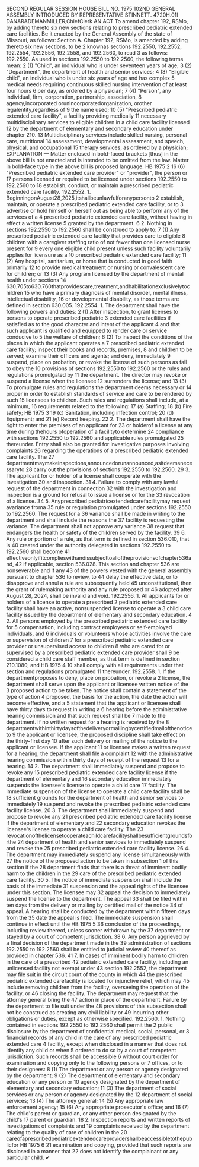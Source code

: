 SECOND REGULAR SESSION
HOUSE BILL NO. 1975
102ND GENERAL ASSEMBLY
INTRODUCED BY REPRESENTATIVE STINNETT.
4720H.01I DANARADEMANMILLER,ChiefClerk
AN ACT
To amend chapter 192, RSMo, by adding thereto six new sections relating to prescribed
pediatric extended care facilities.
Be it enacted by the General Assembly of the state of Missouri, as follows:
Section A. Chapter 192, RSMo, is amended by adding thereto six new sections, to be
2 knownas sections 192.2550, 192.2552, 192.2554, 192.2556, 192.2558, and 192.2560, to read
3 as follows:
192.2550. As used in sections 192.2550 to 192.2560, the following terms mean:
2 (1) "Child", an individual who is under seventeen years of age;
3 (2) "Department", the department of health and senior services;
4 (3) "Eligible child", an individual who is under six years of age and has complex
5 medical needs requiring continuous skilled nursing intervention of at least four hours
6 per day, as ordered by a physician;
7 (4) "Person", any individual, firm, corporation, partnership, association,
8 agency,incorporated orunincorporatedorganization, orother legalentity,regardless of
9 the name used;
10 (5) "Prescribed pediatric extended care facility", a facility providing medically
11 necessary multidisciplinary services to eligible children in a child care facility licensed
12 by the department of elementary and secondary education under chapter 210.
13 Multidisciplinary services include skilled nursing, personal care, nutritional
14 assessment, developmental assessment, and speech, physical, and occupational
15 therapy services, as ordered by a physician;
EXPLANATION — Matter enclosed in bold-faced brackets [thus] in the above bill is not enacted and is
intended to be omitted from the law. Matter in bold-face type in the above bill is proposed language.
HB 1975 2
16 (6) "Prescribed pediatric extended care provider" or "provider", the person or
17 persons licensed or required to be licensed under sections 192.2550 to 192.2560 to
18 establish, conduct, or maintain a prescribed pediatric extended care facility.
192.2552. 1. BeginningonAugust28,2025,itshallbeunlawfulforanypersonto
2 establish, maintain, or operate a prescribed pediatric extended care facility, or to
3 advertise or hold himself or herself out as being able to perform any of the services of a
4 prescribed pediatric extended care facility, without having in effect a written license
5 granted by the department.
6 2. Nothing in sections 192.2550 to 192.2560 shall be construed to apply to:
7 (1) Any prescribed pediatric extended care facility that provides care to eligible
8 children with a caregiver staffing ratio of not fewer than one licensed nurse present for
9 every one eligible child present unless such facility voluntarily applies for licensure as a
10 prescribed pediatric extended care facility;
11 (2) Any hospital, sanitarium, or home that is conducted in good faith primarily
12 to provide medical treatment or nursing or convalescent care for children; or
13 (3) Any program licensed by the department of mental health under sections
14 630.705to630.760thatprovidescare,treatment,andhabilitationexclusivelytochildren
15 who have a primary diagnosis of mental disorder, mental illness, intellectual disability,
16 or developmental disability, as those terms are defined in section 630.005.
192.2554. 1. The department shall have the following powers and duties:
2 (1) After inspection, to grant licenses to persons to operate prescribed pediatric
3 extended care facilities if satisfied as to the good character and intent of the applicant
4 and that such applicant is qualified and equipped to render care or service conducive to
5 the welfare of children;
6 (2) To inspect the conditions of the places in which the applicant operates a
7 prescribed pediatric extended care facility; inspect their books and records, premises,
8 and children to be served; examine their officers and agents; and deny, immediately
9 suspend, place on probation, or revoke the license of such persons as fail to obey the
10 provisions of sections 192.2550 to 192.2560 or the rules and regulations promulgated by
11 the department. The director may revoke or suspend a license when the licensee
12 surrenders the license; and
13 (3) To promulgate rules and regulations the department deems necessary or
14 proper in order to establish standards of service and care to be rendered by such
15 licensees to children. Such rules and regulations shall include, at a minimum,
16 requirements related to the following:
17 (a) Staffing;
18 (b) Fire safety;
HB 1975 3
19 (c) Sanitation, including infection control;
20 (d) Equipment; and
21 (e) Record keeping.
22 2. The department shall have the right to enter the premises of an applicant for
23 or holderof a license at any time during thehours ofoperation of a facilityto determine
24 compliance with sections 192.2550 to 192.2560 and applicable rules promulgated
25 thereunder. Entry shall also be granted for investigative purposes involving complaints
26 regarding the operations of a prescribed pediatric extended care facility. The
27 departmentmaymakeinspections,announcedorunannounced,asitdeemsnecessaryto
28 carry out the provisions of sections 192.2550 to 192.2560.
29 3. The applicant for or holder of a license shall cooperate with the investigation
30 and inspection.
31 4. Failure to comply with any lawful request of the department in connection
32 with the investigation and inspection is a ground for refusal to issue a license or for the
33 revocation of a license.
34 5. Anyprescribed pediatricextendedcarefacilitymay request avariance froma
35 rule or regulation promulgated under sections 192.2550 to 192.2560. The request for a
36 variance shall be made in writing to the department and shall include the reasons the
37 facility is requesting the variance. The department shall not approve any variance
38 request that endangers the health or safety of the children served by the facility.
39 6. Any rule or portion of a rule, as that term is defined in section 536.010, that is
40 created under the authority delegated in sections 192.2550 to 192.2560 shall become
41 effectiveonlyifitcomplieswithandissubjecttoalloftheprovisionsofchapter536and,
42 if applicable, section 536.028. This section and chapter 536 are nonseverable and if any
43 of the powers vested with the general assembly pursuant to chapter 536 to review, to
44 delay the effective date, or to disapprove and annul a rule are subsequently held
45 unconstitutional, then the grant of rulemaking authority and any rule proposed or
46 adopted after August 28, 2024, shall be invalid and void.
192.2556. 1. All applicants for or holders of a license to operate a prescribed
2 pediatric extended care facility shall have an active, nonsuspended license to operate a
3 child care facility issued by the department of elementary and secondary education.
4 2. All persons employed by the prescribed pediatric extended care facility for
5 compensation, including contract employees or self-employed individuals, and
6 individuals or volunteers whose activities involve the care or supervision of children
7 for a prescribed pediatric extended care provider or unsupervised access to children
8 who are cared for or supervised by a prescribed pediatric extended care provider shall
9 be considered a child care staff member, as that term is defined in section 210.1080, and
HB 1975 4
10 shall comply with all requirements under that section and regulations promulgated
11 thereunder.
192.2558. 1. If the departmentproposes to deny, place on probation, or revoke a
2 license, the department shall serve upon the applicant or licensee written notice of the
3 proposed action to be taken. The notice shall contain a statement of the type of action
4 proposed, the basis for the action, the date the action will become effective, and a
5 statement that the applicant or licensee shall have thirty days to request in writing a
6 hearing before the administrative hearing commission and that such request shall be
7 made to the department. If no written request for a hearing is received by the
8 departmentwithinthirtydaysofthedeliveryormailingbycertifiedmailofthenoticeto
9 the applicant or licensee, the proposed discipline shall take effect on the thirty-first day
10 after such delivery or mailing of the notice to the applicant or licensee. If the applicant
11 or licensee makes a written request for a hearing, the department shall file a complaint
12 with the administrative hearing commission within thirty days of receipt of the request
13 for a hearing.
14 2. The department shall immediately suspend and propose to revoke any
15 prescribed pediatric extended care facility license if the department of elementary and
16 secondary education immediately suspends the licensee's license to operate a child care
17 facility. The immediate suspension of the license to operate a child care facility shall be
18 sufficient grounds for the department of health and senior services to immediately
19 suspend and revoke the prescribed pediatric extended care facility license.
20 3. The department shall immediately suspend and propose to revoke any
21 prescribed pediatric extended care facility license if the department of elementary and
22 secondary education revokes the licensee's license to operate a child care facility. The
23 revocationofthelicensetooperateachildcarefacilityshallbesufficientgroundsforthe
24 department of health and senior services to immediately suspend and revoke the
25 prescribed pediatric extended care facility license.
26 4. The department may immediately suspend any license simultaneously with
27 the notice of the proposed action to be taken in subsection 1 of this section if the
28 department finds that there is a threat of imminent bodily harm to the children in the
29 care of the prescribed pediatric extended care facility.
30 5. The notice of immediate suspension shall include the basis of the immediate
31 suspension and the appeal rights of the licensee under this section. The licensee may
32 appeal the decision to immediately suspend the license to the department. The appeal
33 shall be filed within ten days from the delivery or mailing by certified mail of the notice
34 of appeal. A hearing shall be conducted by the department within fifteen days from the
35 date the appeal is filed. The immediate suspension shall continue in effect until the
HB 1975 5
36 conclusion of the proceedings, including review thereof, unless sooner withdrawn by the
37 department or stayed by a court of competent jurisdiction.
38 6. Any person aggrieved by a final decision of the department made in the
39 administration of sections 192.2550 to 192.2560 shall be entitled to judicial review
40 thereof as provided in chapter 536.
41 7. In cases of imminent bodily harm to children in the care of a prescribed
42 pediatric extended care facility, including an unlicensed facility not exempt under
43 section 192.2552, the department may file suit in the circuit court of the county in which
44 the prescribed pediatric extended carefacility is located for injunctive relief, which may
45 include removing children from the facility, overseeing the operation of the facility, or
46 closing the facility. The department may request that the attorney general bring the
47 action in place of the department. Failure by the department to file suit under the
48 provisions of this subsection shall not be construed as creating any civil liability or
49 incurring other obligations or duties, except as otherwise specified.
192.2560. 1. Nothing contained in sections 192.2550 to 192.2560 shall permit the
2 public disclosure by the department of confidential medical, social, personal, or
3 financial records of any child in the care of any prescribed pediatric extended care
4 facility, except when disclosed in a manner that does not identify any child or when
5 ordered to do so by a court of competent jurisdiction. Such records shall be accessible
6 without court order for examination and copying only to the following persons or
7 offices, or to their designees:
8 (1) The department or any person or agency designated by the department;
9 (2) The department of elementary and secondary education or any person or
10 agency designated by the department of elementary and secondary education;
11 (3) The department of social services or any person or agency designated by the
12 department of social services;
13 (4) The attorney general;
14 (5) Any appropriate law enforcement agency;
15 (6) Any appropriate prosecutor's office; and
16 (7) The child's parent or guardian, or any other person designated by the child's
17 parent or guardian.
18 2. Inspection reports and written reports of investigations of complaints and
19 complaints received by the department relating to the quality of care of children in the
20 careofaprescribedpediatricextendedcareprovidershallbeaccessibletothepublicfor
HB 1975 6
21 examination and copying, provided that such reports are disclosed in a manner that
22 does not identify the complainant or any particular child.
✔